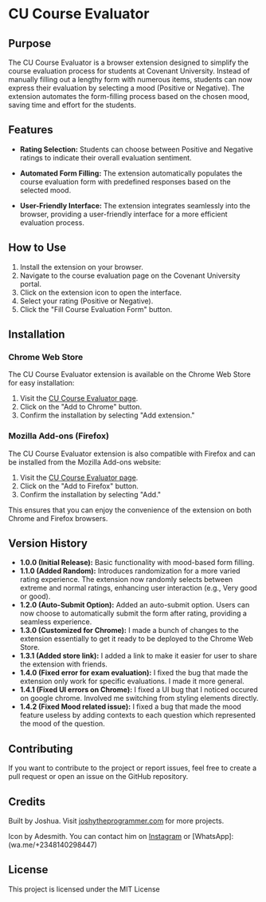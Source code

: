 # CU Course Evaluator

## Purpose

The CU Course Evaluator is a browser extension designed to simplify the course evaluation process for students at Covenant University. Instead of manually filling out a lengthy form with numerous items, students can now express their evaluation by selecting a mood (Positive or Negative). The extension automates the form-filling process based on the chosen mood, saving time and effort for the students.

## Features

- **Rating Selection:** Students can choose between Positive and Negative ratings to indicate their overall evaluation sentiment.

- **Automated Form Filling:** The extension automatically populates the course evaluation form with predefined responses based on the selected mood.

- **User-Friendly Interface:** The extension integrates seamlessly into the browser, providing a user-friendly interface for a more efficient evaluation process.

## How to Use

1. Install the extension on your browser.
2. Navigate to the course evaluation page on the Covenant University portal.
3. Click on the extension icon to open the interface.
4. Select your rating (Positive or Negative).
5. Click the "Fill Course Evaluation Form" button.

## Installation

### Chrome Web Store

The CU Course Evaluator extension is available on the Chrome Web Store for easy installation:

1. Visit the [CU Course Evaluator page](https://chrome.google.com/webstore/detail/cu-course-evaluator/).
2. Click on the "Add to Chrome" button.
3. Confirm the installation by selecting "Add extension."

### Mozilla Add-ons (Firefox)

The CU Course Evaluator extension is also compatible with Firefox and can be installed from the Mozilla Add-ons website:

1. Visit the [CU Course Evaluator page](https://addons.mozilla.org/en-US/firefox/addon/cu-course-evaluator/).
2. Click on the "Add to Firefox" button.
3. Confirm the installation by selecting "Add."

This ensures that you can enjoy the convenience of the extension on both Chrome and Firefox browsers.

## Version History

- **1.0.0 (Initial Release):** Basic functionality with mood-based form filling.
- **1.1.0 (Added Random):** Introduces randomization for a more varied rating experience. The extension now randomly selects between extreme and normal ratings, enhancing user interaction (e.g., Very good or good).
- **1.2.0 (Auto-Submit Option):** Added an auto-submit option. Users can now choose to automatically submit the form after rating, providing a seamless experience.
- **1.3.0 (Customized for Chrome):** I made a bunch of changes to the extension essentially to get it ready to be deployed to the Chrome Web Store.
- **1.3.1 (Added store link):** I added a link to make it easier for user to share the extension with friends.
- **1.4.0 (Fixed error for exam evaluation):** I fixed the bug that made the extension only work for specific evaluations. I made it more general.
- **1.4.1 (Fixed UI errors on Chrome):** I fixed a UI bug that I noticed occured on google chrome. Involved me switching from styling elements directly.
- **1.4.2 (Fixed Mood related issue):** I fixed a bug that made the mood feature useless by adding contexts to each question which represented the mood of the question.

## Contributing

If you want to contribute to the project or report issues, feel free to create a pull request or open an issue on the GitHub repository.

## Credits

Built by Joshua. Visit [joshytheprogrammer.com](https://joshytheprogrammer.com) for more projects.

Icon by Adesmith. You can contact him on [Instagram](https://instagram.com/canvasvisuals) or [WhatsApp]: (wa.me/+2348140298447)

## License

This project is licensed under the MIT License
